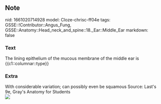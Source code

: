## Note
nid: 1661020714928
model: Cloze-chrisc-ff04e
tags: GSSE::!Contributor::Angus_Fung, GSSE::Anatomy::Head_neck_and_spine::18._Ear::Middle_Ear
markdown: false

### Text
The lining epithelium of the mucous membrane of the middle ear is {{c1::columnar::type}}

### Extra
<div>
  With considerable variation; can possibly even be squamous
  Source: Last's 9e, Gray's Anatomy for Students
</div>
<div><img src=
"paste-84f39d000786091f3208a94806d0684657c33c11.jpg"></div>
